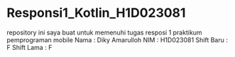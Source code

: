 # Responsi1_Kotlin_H1D023081
repository ini saya buat untuk memenuhi tugas resposi 1 praktikum pemprograman mobile 
Nama : Diky Amarulloh
NIM : H1D023081
Shift Baru : F
Shift Lama : F

